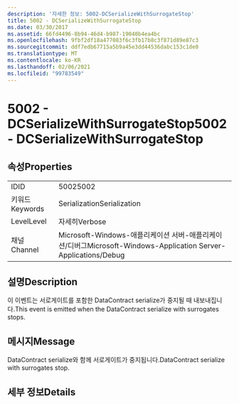 ```yaml
---
description: '자세한 정보: 5002-DCSerializeWithSurrogateStop'
title: 5002 - DCSerializeWithSurrogateStop
ms.date: 03/30/2017
ms.assetid: 66fd4496-8b94-46d4-b987-19040b4ea4bc
ms.openlocfilehash: 9fbf2df18a477083f6c3fb17b8c3f871d89e87c3
ms.sourcegitcommit: ddf7edb67715a5b9a45e3dd44536dabc153c1de0
ms.translationtype: MT
ms.contentlocale: ko-KR
ms.lasthandoff: 02/06/2021
ms.locfileid: "99783549"
---
```

# <a name="5002---dcserializewithsurrogatestop"></a><span data-ttu-id="240e1-103">5002 - DCSerializeWithSurrogateStop</span><span class="sxs-lookup"><span data-stu-id="240e1-103">5002 - DCSerializeWithSurrogateStop</span></span>

## <a name="properties"></a><span data-ttu-id="240e1-104">속성</span><span class="sxs-lookup"><span data-stu-id="240e1-104">Properties</span></span>  
  
|||  
|-|-|  
|<span data-ttu-id="240e1-105">ID</span><span class="sxs-lookup"><span data-stu-id="240e1-105">ID</span></span>|<span data-ttu-id="240e1-106">5002</span><span class="sxs-lookup"><span data-stu-id="240e1-106">5002</span></span>|  
|<span data-ttu-id="240e1-107">키워드</span><span class="sxs-lookup"><span data-stu-id="240e1-107">Keywords</span></span>|<span data-ttu-id="240e1-108">Serialization</span><span class="sxs-lookup"><span data-stu-id="240e1-108">Serialization</span></span>|  
|<span data-ttu-id="240e1-109">Level</span><span class="sxs-lookup"><span data-stu-id="240e1-109">Level</span></span>|<span data-ttu-id="240e1-110">자세히</span><span class="sxs-lookup"><span data-stu-id="240e1-110">Verbose</span></span>|  
|<span data-ttu-id="240e1-111">채널</span><span class="sxs-lookup"><span data-stu-id="240e1-111">Channel</span></span>|<span data-ttu-id="240e1-112">Microsoft-Windows-애플리케이션 서버-애플리케이션/디버그</span><span class="sxs-lookup"><span data-stu-id="240e1-112">Microsoft-Windows-Application Server-Applications/Debug</span></span>|  
  
## <a name="description"></a><span data-ttu-id="240e1-113">설명</span><span class="sxs-lookup"><span data-stu-id="240e1-113">Description</span></span>  

 <span data-ttu-id="240e1-114">이 이벤트는 서로게이트를 포함한 DataContract serialize가 중지될 때 내보내집니다.</span><span class="sxs-lookup"><span data-stu-id="240e1-114">This event is emitted when the DataContract serialize with surrogates stops.</span></span>  
  
## <a name="message"></a><span data-ttu-id="240e1-115">메시지</span><span class="sxs-lookup"><span data-stu-id="240e1-115">Message</span></span>  

 <span data-ttu-id="240e1-116">DataContract serialize와 함께 서로게이트가 중지됩니다.</span><span class="sxs-lookup"><span data-stu-id="240e1-116">DataContract serialize with surrogates stop.</span></span>  
  
## <a name="details"></a><span data-ttu-id="240e1-117">세부 정보</span><span class="sxs-lookup"><span data-stu-id="240e1-117">Details</span></span>
